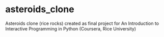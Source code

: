 # asteroids_clone
Asteroids clone (rice rocks) created as final project for An Introduction to Interactive Programming in Python (Coursera, Rice University)
